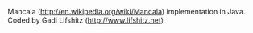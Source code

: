 Mancala (http://en.wikipedia.org/wiki/Mancala) implementation in Java. Coded by Gadi Lifshitz (http://www.lifshitz.net)